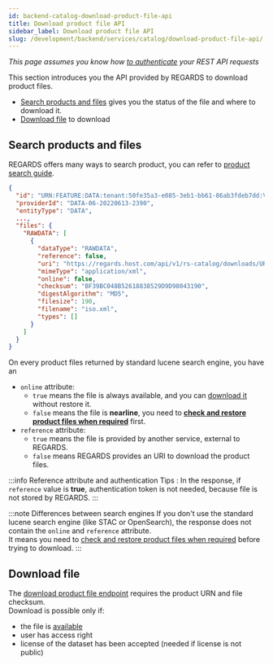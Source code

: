 ```yaml
---
id: backend-catalog-download-product-file-api
title: Download product file API
sidebar_label: Download product file API
slug: /development/backend/services/catalog/download-product-file-api/
---
```

_This page assumes you know how [to authenticate](../../../../services/authentication/api-guides/rest/authent-oauth2.mdx) your REST API
requests_

This section introduces you the API provided by REGARDS to download product files.

- [Search products and files](#search-products-and-files) gives you the status of the file and where to download it.
- [Download file](#download-file) to download

## Search products and files

REGARDS offers many ways to search product, you can refer to [product search guide](search-api.md).

```json title="A nearline product file - standard lucene search engine"
{
  "id": "URN:FEATURE:DATA:tenant:50fe35a3-e085-3eb1-bb61-86ab3fdeb7dd:V3",
  "providerId": "DATA-06-20220613-2390",
  "entityType": "DATA",
  ...,
  "files": {
    "RAWDATA": [
      {
        "dataType": "RAWDATA",
        "reference": false,
        "uri": "https://regards.host.com/api/v1/rs-catalog/downloads/URN:FEATURE:DATA:tenant:50fe35a3-e085-3eb1-bb61-86ab3fdeb7dd:V3/files/BF39BC048B52618838529D9D98043190",
        "mimeType": "application/xml",
        "online": false,
        "checksum": "BF39BC048B52618838529D9D98043190",
        "digestAlgorithm": "MD5",
        "filesize": 190,
        "filename": "iso.xml",
        "types": []
      }
    ]
  }
}
```

On every product files returned by standard lucene search engine, you have an

* `online` attribute:
    * `true` means the file is always available, and you can [download it](#download-file) without restore it.
    * `false` means the file is **nearline**, you need
      to **[check and restore product files when required](./product-file-restoration-api.mdx)** first.
* `reference` attribute:
    * `true` means the file is provided by another service, external to REGARDS.
    * `false` means REGARDS provides an URI to download the product files.

:::info Reference attribute and authentication
Tips : In the response, if `reference` value is **true**, authentication token is not needed, because file is not
stored by REGARDS.
:::

:::note Differences between search engines
If you don't use the standard lucene search engine (like STAC or OpenSearch), the response does not contain the `online`
and `reference` attribute.  
It means you need to [check and restore product files when required](./product-file-restoration-api.mdx) before trying
to download.
:::

## Download file

The [download product file endpoint](../catalog-api-swagger.mdx#tag/catalog-download-controller/operation/downloadFile)
requires the product URN and file checksum.  
Download is possible only if:

* the file is [available](./product-file-restoration-api.mdx#check-product-availability-endpoint)
* user has access right
* license of the dataset has been accepted (needed if license is not public)


